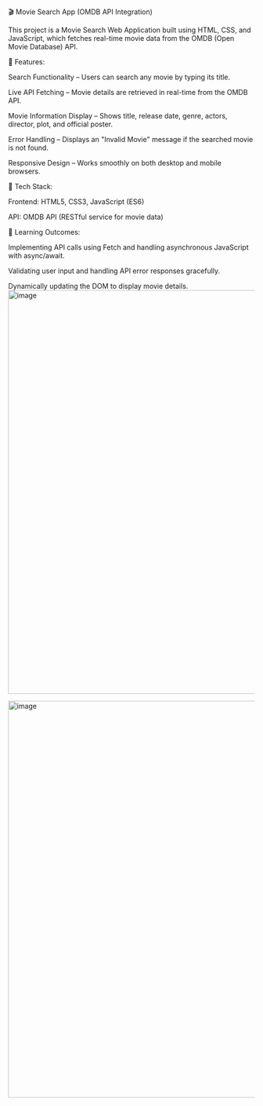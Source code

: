 🎬 Movie Search App (OMDB API Integration)

This project is a Movie Search Web Application built using HTML, CSS, and JavaScript, which fetches real-time movie data from the OMDB (Open Movie Database) API.

🔹 Features:

Search Functionality – Users can search any movie by typing its title.

Live API Fetching – Movie details are retrieved in real-time from the OMDB API.

Movie Information Display – Shows title, release date, genre, actors, director, plot, and official poster.

Error Handling – Displays an "Invalid Movie" message if the searched movie is not found.

Responsive Design – Works smoothly on both desktop and mobile browsers.

🔹 Tech Stack:

Frontend: HTML5, CSS3, JavaScript (ES6)

API: OMDB API (RESTful service for movie data)

🔹 Learning Outcomes:

Implementing API calls using Fetch and handling asynchronous JavaScript with async/await.

Validating user input and handling API error responses gracefully.

Dynamically updating the DOM to display movie details.
<img width="1212" height="823" alt="image" src="https://github.com/user-attachments/assets/e99b0836-7845-4225-9f27-d2341159ead5" />

<img width="622" height="809" alt="image" src="https://github.com/user-attachments/assets/0222dc7b-586c-4048-beee-cd18250384a2" />
